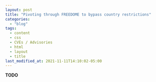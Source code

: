```yaml
---
layout: post
title: "Pivoting through FREEDOME to bypass country restrictions"
categories:
  - "blog"
tags:
  - content
  - css
  - CVEs / Advisories
  - html
  - layout
  - title
last_modified_at: 2021-11-11T14:10:02-05:00
---
```


**TODO**  